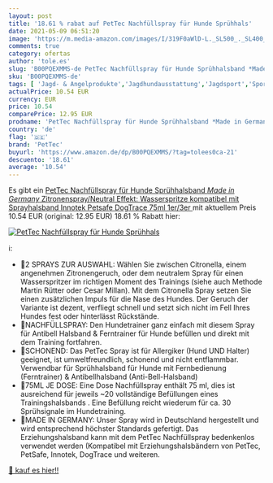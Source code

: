 ```yaml
---
layout: post
title: '18.61 % rabat auf PetTec Nachfüllspray für Hunde Sprühhals'
date: 2021-05-09 06:51:20
image: 'https://m.media-amazon.com/images/I/319F0aWlD-L._SL500_._SL400_.jpg'
comments: true
category: ofertas
author: 'tole.es'
slug: 'B00PQEXMMS-de PetTec Nachfüllspray für Hunde Sprühhalsband *Made in...'
sku: 'B00PQEXMMS-de'
tags: [ 'Jagd- & Angelprodukte','Jagdhundausstattung','Jagdsport','Sport','Sport & Freizeit','pettec', ]
actualPrice: 10.54 EUR
currency: EUR
price: 10.54
comparePrice: 12.95 EUR
prodname: 'PetTec Nachfüllspray für Hunde Sprühhalsband *Made in Germany* Zitronenspray/Neutral  Effekt: Wasserspritze   kompatibel mit Sprayhalsband  Innotek  Petsafe  DogTrace  75ml  1er/3er '
country: 'de'
flag: '🇩🇪'
brand: 'PetTec'
buyurl: 'https://www.amazon.de/dp/B00PQEXMMS/?tag=tolees0ca-21'
descuento: '18.61'
average: '10.54'
---
```


Es gibt ein [PetTec Nachfüllspray für Hunde Sprühhalsband *Made in Germany* Zitronenspray/Neutral  Effekt: Wasserspritze   kompatibel mit Sprayhalsband  Innotek  Petsafe  DogTrace  75ml  1er/3er ](https://www.amazon.de/dp/B00PQEXMMS/?tag=tolees0ca-21) mit aktuellem Preis 10.54 EUR (original: 12.95 EUR) 18.61 % Rabatt hier:

[![PetTec Nachfüllspray für Hunde Sprühhals](https://m.media-amazon.com/images/I/319F0aWlD-L._SL500_._SL400_.jpg)](https://www.amazon.de/dp/B00PQEXMMS/?tag=tolees0ca-21)

ℹ️:

- 🐾2 SPRAYS ZUR AUSWAHL: Wählen Sie zwischen Citronella, einem angenehmen Zitronengeruch, oder dem neutralem Spray für einen Wasserspritzer im richtigen Moment des Trainings (siehe auch Methode Martin Rütter oder Cesar Millan). Mit dem Citronella Spray setzen Sie einen zusätzlichen Impuls für die Nase des Hundes. Der Geruch der Variante ist dezent, verfliegt schnell und setzt sich nicht im Fell Ihres Hundes fest oder hinterlässt Rückstände.
- 🐾NACHFÜLLSPRAY: Den Hundetrainer ganz einfach mit diesem Spray für Antibell Halsband & Ferntrainer für Hunde befüllen und direkt mit dem Training fortfahren.
- 🐾SCHONEND: Das PetTec Spray ist für Allergiker (Hund UND Halter) geeignet, ist umweltfreundlich, schonend und nicht entflammbar. Verwendbar für Sprühhalsband für Hunde mit Fernbedienung (Ferntrainer) & Antibellhalsband (Anti-Bell-Halsband)
- 🐾75ML JE DOSE: Eine Dose Nachfüllspray enthält 75 ml, dies ist ausreichend für jeweils ~20 vollständige Befüllungen eines Trainingshalsbands . Eine Befüllung reicht wiederum für ca. 30 Sprühsignale im Hundetraining.
- 🐾MADE IN GERMANY: Unser Spray wird in Deutschland hergestellt und wird entsprechend höchster Standards gefertigt. Das Erziehungshalsband kann mit dem PetTec Nachfüllspray bedenkenlos verwendet werden (Kompatibel mit Erziehungshalsbändern von PetTec, PetSafe, Innotek, DogTrace und weiteren.

[🛒 kauf es hier!!](https://www.amazon.de/dp/B00PQEXMMS/?tag=tolees0ca-21)

